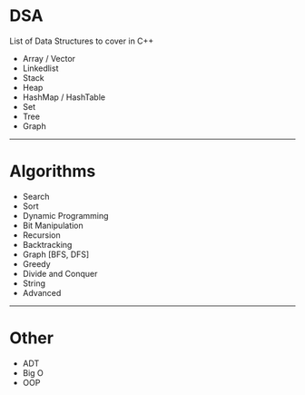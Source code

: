 # DSA

List of Data Structures to cover in C++

- Array / Vector
- Linkedlist
- Stack
- Heap
- HashMap / HashTable
- Set
- Tree
- Graph

-------------

# Algorithms

- Search
- Sort
- Dynamic Programming
- Bit Manipulation
- Recursion
- Backtracking
- Graph [BFS, DFS]
- Greedy
- Divide and Conquer
- String
- Advanced

-------------

# Other

- ADT
- Big O
- OOP
